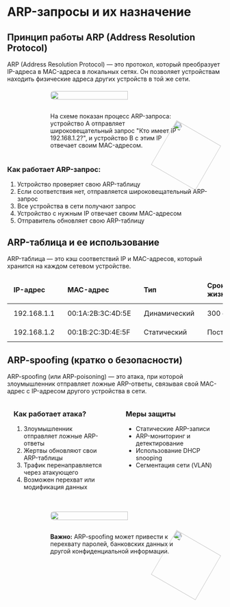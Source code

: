 # ARP-запросы и их назначение

<h2 id="arp-principle">Принцип работы ARP (Address Resolution Protocol)</h2><p>ARP (Address Resolution Protocol) — это протокол, который преобразует IP-адреса в MAC-адреса в локальных сетях. Он позволяет устройствам находить физические адреса других устройств в той же сети.</p><div style="position: relative; display: flex; justify-content: center; flex-direction: column; align-items: center; margin: 20px 0;"> <img width="60%" src="/theory/arp-process.png" style="border-radius: 0.5rem;" /> <div class='note'> На схеме показан процесс ARP-запроса: устройство A отправляет широковещательный запрос "Кто имеет IP 192.168.1.2?", и устройство B с этим IP отвечает своим MAC-адресом. <img src="./cat4.svg" style="position: absolute; bottom: 0; right: 0; translate: 50% 50%; transform: rotate(30deg); width: 120px;"> </div> </div><h3>Как работает ARP-запрос:</h3> <ol> <li>Устройство проверяет свою ARP-таблицу</li> <li>Если соответствия нет, отправляется широковещательный ARP-запрос</li> <li>Все устройства в сети получают запрос</li> <li>Устройство с нужным IP отвечает своим MAC-адресом</li> <li>Отправитель обновляет свою ARP-таблицу</li> </ol><h2 id="arp-table">ARP-таблица и ее использование</h2><p>ARP-таблица — это кэш соответствий IP и MAC-адресов, который хранится на каждом сетевом устройстве.</p><table> <thead> <tr> <th>IP-адрес</th> <th>MAC-адрес</th> <th>Тип</th> <th>Срок жизни</th> </tr> </thead> <tbody> <tr> <td>192.168.1.1</td> <td>00:1A:2B:3C:4D:5E</td> <td>Динамический</td> <td>300 сек</td> </tr> <tr> <td>192.168.1.2</td> <td>00:1B:2C:3D:4E:5F</td> <td>Статический</td> <td>Постоянный</td> </tr> </tbody> </table><h2 id="arp-spoofing">ARP-spoofing (кратко о безопасности)</h2><p>ARP-spoofing (или ARP-poisoning) — это атака, при которой злоумышленник отправляет ложные ARP-ответы, связывая свой MAC-адрес с IP-адресом другого устройства в сети.</p><div style="display: flex; gap: 20px; margin: 20px 0;"> <div style="flex: 1; border: 1px solid var(--detail-gray); border-radius: 0.5rem; padding: 15px;"> <h3 style="margin-top: 0;">Как работает атака?</h3> <ol> <li>Злоумышленник отправляет ложные ARP-ответы</li> <li>Жертвы обновляют свои ARP-таблицы</li> <li>Трафик перенаправляется через атакующего</li> <li>Возможен перехват или модификация данных</li> </ol> </div> <div style="flex: 1; border: 1px solid var(--detail-gray); border-radius: 0.5rem; padding: 15px;"> <h3 style="margin-top: 0;">Меры защиты</h3> <ul> <li>Статические ARP-записи</li> <li>ARP-мониторинг и детектирование</li> <li>Использование DHCP snooping</li> <li>Сегментация сети (VLAN)</li> </ul> </div> </div><div style="position: relative; display: flex; justify-content: center; flex-direction: column; align-items: center; margin: 20px 0;"> <img src="/theory/arp-spoofing.png" style="width: 60%; border-radius: 0.5rem;"> <div class="note warning"> <strong>Важно:</strong> ARP-spoofing может привести к перехвату паролей, банковских данных и другой конфиденциальной информации.<img src="./cat4.svg" style="position: absolute; bottom: 0; right: 0; translate: 50% 50%; transform: rotate(30deg); width: 120px;"> </div> </div><style> table { width: 100%; border-collapse: collapse; margin: 15px 0; } th, td { padding: 12px 15px; border: 1px solid var(--detail-gray); text-align: left; } th { background-color: var(--element-gray); font-weight: bold; } tr:nth-child(even) { background-color: var(--element-gray); } .note { border-left: 4px solid var(--highlight-purple); background-color: var(--element-gray); width: 60%; min-height: 60px; border-radius: 0.5rem; padding: 15px; position: relative; margin-top: 15px; } .note.warning { border-left-color: var(--warning-orange); } code { background-color: #f0f0f0; padding: 2px 4px; border-radius: 3px; font-family: monospace; } </style>
